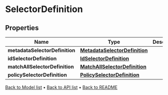 

# SelectorDefinition


## Properties

| Name | Type | Description | Notes |
|------------ | ------------- | ------------- | -------------|
|**metadataSelectorDefinition** | [**MetadataSelectorDefinition**](MetadataSelectorDefinition.md) |  |  [optional] |
|**idSelectorDefinition** | [**IdSelectorDefinition**](IdSelectorDefinition.md) |  |  [optional] |
|**matchAllSelectorDefinition** | [**MatchAllSelectorDefinition**](MatchAllSelectorDefinition.md) |  |  [optional] |
|**policySelectorDefinition** | [**PolicySelectorDefinition**](PolicySelectorDefinition.md) |  |  [optional] |



[Back to Model list](../README.md#documentation-for-models) &#8226; [Back to API list](../README.md#documentation-for-api-endpoints) &#8226; [Back to README](../README.md)


